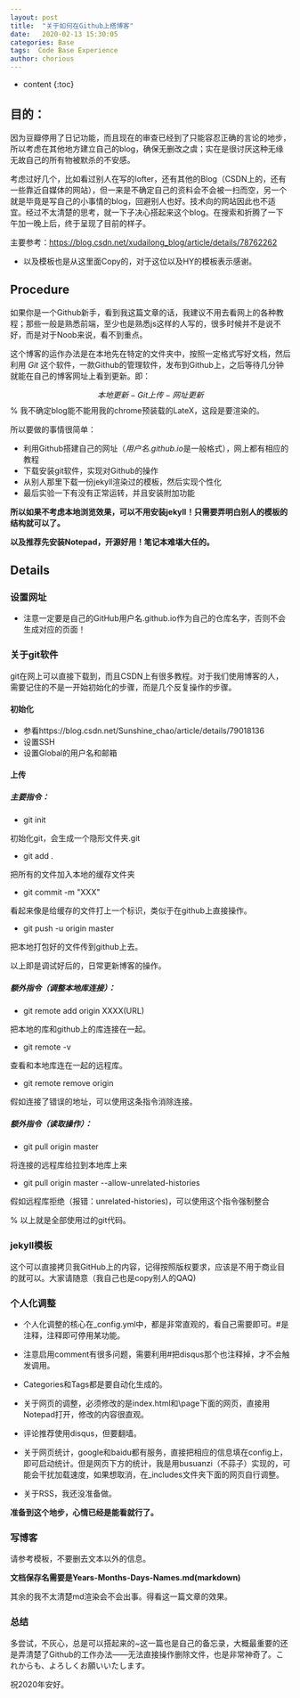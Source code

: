 ```yaml
---
layout: post
title:  "关于如何在Github上搭博客"
date:   2020-02-13 15:30:05
categories: Base
tags:  Code Base Experience
author: chorious
---
```


* content
{:toc}
 

## 目的：

因为豆瓣停用了日记功能，而且现在的审查已经到了只能容忍正确的言论的地步，所以考虑在其他地方建立自己的blog，确保无删改之虞；实在是很讨厌这种无缘无故自己的所有物被默杀的不安感。

<!-- more -->

考虑过好几个，比如看过别人在写的lofter，还有其他的Blog（CSDN上的，还有一些靠近自媒体的网站），但一来是不确定自己的资料会不会被一扫而空，另一个就是毕竟是写自己的小事情的blog，回避别人也好。技术向的网站因此也不适宜。经过不太清楚的思考，就一下子决心搭起来这个blog。在搜索和折腾了一下午加一晚上后，终于呈现了目前的样子。

主要参考：https://blog.csdn.net/xudailong_blog/article/details/78762262
* 以及模板也是从这里面Copy的，对于这位以及HY的模板表示感谢。

## Procedure

如果你是一个Github新手，看到我这篇文章的话，我建议不用去看网上的各种教程；那些一般是熟悉前端，至少也是熟悉js这样的人写的，很多时候并不是说不好，而是对于Noob来说，看不到重点。

这个博客的运作办法是在本地先在特定的文件夹中，按照一定格式写好文档，然后利用 *Git* 这个软件，一款Github的管理软件，发布到Github上，之后等待几分钟就能在自己的博客网址上看到更新。即：

$$本地更新-Git上传-网址更新$$
% 我不确定blog能不能用我的chrome预装载的LateX，这段是要渲染的。

所以要做的事情很简单：

* 利用Github搭建自己的网址（*用户名.github.io*是一般格式），网上都有相应的教程
* 下载安装git软件，实现对Github的操作
* 从别人那里下载一份jekyll渲染过的模板，然后实现个性化
* 最后实验一下有没有正常运转，并且安装附加功能

**所以如果不考虑本地浏览效果，可以不用安装jekyll！只需要弄明白别人的模板的结构就可以了。**

**以及推荐先安装Notepad，开源好用！笔记本难堪大任的。**

## Details

### 设置网址
* 注意一定要是自己的GitHub用户名.github.io作为自己的仓库名字，否则不会生成对应的页面！

### 关于git软件

git在网上可以直接下载到，而且CSDN上有很多教程。对于我们使用博客的人，需要记住的不是一开始初始化的步骤，而是几个反复操作的步骤。

#### 初始化
* 参看https://blog.csdn.net/Sunshine_chao/article/details/79018136
* 设置SSH
* 设置Global的用户名和邮箱

#### 上传
##### 主要指令：
* git init 

初始化git，会生成一个隐形文件夹.git
* git add .

把所有的文件加入本地的缓存文件夹
* git commit -m "XXX"

看起来像是给缓存的文件打上一个标识，类似于在github上直接操作。
* git push -u origin master

把本地打包好的文件传到github上去。

以上即是调试好后的，日常更新博客的操作。



##### 额外指令（调整本地库连接）：

* git remote add origin XXXX(URL)

把本地的库和github上的库连接在一起。
* git remote -v

查看和本地库连在一起的远程库。
* git remote remove origin

假如连接了错误的地址，可以使用这条指令消除连接。

##### 额外指令（读取操作）：
* git pull origin master 

将连接的远程库给拉到本地库上来
* git pull origin master --allow-unrelated-histories

假如远程库拒绝（报错：unrelated-histories)，可以使用这个指令强制整合

% 以上就是全部使用过的git代码。

### jekyll模板
这个可以直接拷贝我GitHub上的内容，记得按照版权要求，应该是不用于商业目的就可以。大家请随意（我自己也是copy别人的QAQ)

### 个人化调整
* 个人化调整的核心在_config.yml中，都是非常直观的，看自己需要即可。\#是注释，注释即可停用某功能。


* 注意启用comment有很多问题，需要利用\#把disqus那个也注释掉，才不会触发调用。

* Categories和Tags都是要自动化生成的。

* 关于网页的调整，必须修改的是index.html和\page下面的网页，直接用Notepad打开，修改的内容很直观。


* 评论推荐使用disqus，但要翻墙。


* 关于网页统计，google和baidu都有服务，直接把相应的信息填在config上，即可启动统计。但是网页下方的统计，我是用busuanzi（不蒜子）实现的，可能会干扰加载速度，如果想取消，在\_includes文件夹下面的网页自行调整。


* 关于RSS，我还没准备做。


**准备到这个地步，心情已经是能看就行了。**

### 写博客

请参考模板，不要删去文本以外的信息。

**文档保存名需要是Years-Months-Days-Names.md(markdown)**

其余的我不太清楚md渲染会不会出事。得看这一篇文章的效果。

### 总结

多尝试，不灰心，总是可以搭起来的~这一篇也是自己的备忘录，大概最重要的还是弄清楚了Github的工作办法——无法直接操作删除文件，也是非常神奇了。これからも、よろしくお願いいたします。

祝2020年安好。